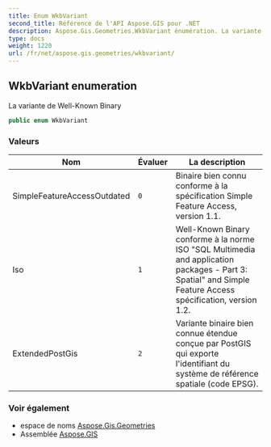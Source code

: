 ```yaml
---
title: Enum WkbVariant
second_title: Référence de l'API Aspose.GIS pour .NET
description: Aspose.Gis.Geometries.WkbVariant énumération. La variante de WellKnown Binary
type: docs
weight: 1220
url: /fr/net/aspose.gis.geometries/wkbvariant/
---
```

## WkbVariant enumeration

La variante de Well-Known Binary

```csharp
public enum WkbVariant
```

### Valeurs

| Nom | Évaluer | La description |
| --- | --- | --- |
| SimpleFeatureAccessOutdated | `0` | Binaire bien connu conforme à la spécification Simple Feature Access, version 1.1. |
| Iso | `1` | Well-Known Binary conforme à la norme ISO "SQL Multimedia and application packages - Part 3: Spatial" and Simple Feature Access spécification, version 1.2. |
| ExtendedPostGis | `2` | Variante binaire bien connue étendue conçue par PostGIS qui exporte l'identifiant du système de référence spatiale (code EPSG). |

### Voir également

* espace de noms [Aspose.Gis.Geometries](../../aspose.gis.geometries/)
* Assemblée [Aspose.GIS](../../)


